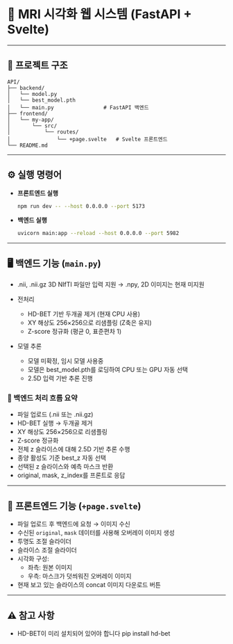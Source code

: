 # 🧠 MRI 시각화 웹 시스템 (FastAPI + Svelte)

---

## 📁 프로젝트 구조

```plaintext
API/
├── backend/
│   └── model.py
│   └── best_model.pth
│   └── main.py                # FastAPI 백엔드
├── frontend/
│   └── my-app/
│       └── src/
│           └── routes/
│               └── +page.svelte   # Svelte 프론트엔드
└── README.md
```

---

## ⚙️ 실행 명령어

- **프론트엔드 실행**
  ```bash
  npm run dev -- --host 0.0.0.0 --port 5173
  ```

- **백엔드 실행**
  ```bash
  uvicorn main:app --reload --host 0.0.0.0 --port 5982
  ```

---

## 🖥️ 백엔드 기능 (`main.py`)

- .nii, .nii.gz 3D NIfTI 파일만 입력 지원
→ .npy, 2D 이미지는 현재 미지원

- 전처리 
  - HD-BET 기반 두개골 제거 (현재 CPU 사용)
  - XY 해상도 256×256으로 리샘플링 (Z축은 유지)
  - Z-score 정규화 (평균 0, 표준편차 1)


- 모델 추론
  - 모델 미확정, 임시 모델 사용중
  - 모델은 best_model.pth를 로딩하여 CPU 또는 GPU 자동 선택
  - 2.5D 입력 기반 추론 진행

### 🔁 백엔드 처리 흐름 요약

- 파일 업로드 (.nii 또는 .nii.gz)
- HD-BET 실행 → 두개골 제거
- XY 해상도 256×256으로 리샘플링
- Z-score 정규화
- 전체 z 슬라이스에 대해 2.5D 기반 추론 수행
- 종양 활성도 기준 best_z 자동 선택
- 선택된 z 슬라이스와 예측 마스크 반환
- original, mask, z_index를 프론트로 응답
---

## 🎨 프론트엔드 기능 (`+page.svelte`)

- 파일 업로드 후 백엔드에 요청 → 이미지 수신
- 수신된 `original`, `mask` 데이터를 사용해 오버레이 이미지 생성
- 투명도 조절 슬라이더
- 슬라이스 조절 슬라이더 
- 시각화 구성:
  - 좌측: 원본 이미지
  - 우측: 마스크가 덧씌워진 오버레이 이미지
- 현재 보고 있는 슬라이스의 concat 이미지 다운로드 버튼

---

## ⚠️ 참고 사항

- HD-BET이 미리 설치되어 있어야 합니다 pip install hd-bet

